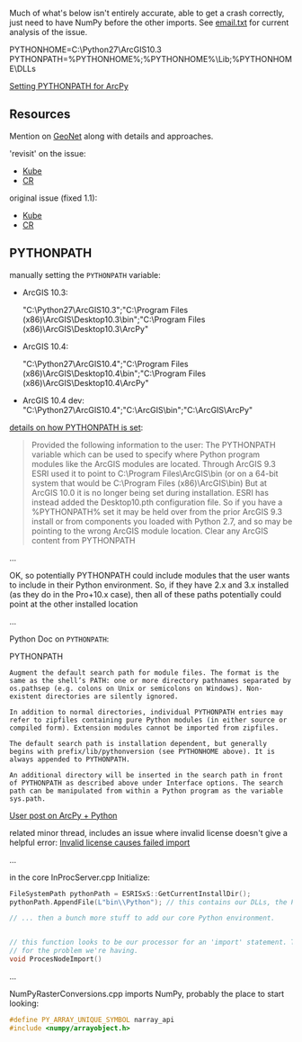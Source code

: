 
Much of what's below isn't entirely accurate, able to get a crash correctly, just need to have NumPy before the other imports. See [email.txt](email.txt) for current analysis of the issue.




PYTHONHOME=C:\Python27\ArcGIS10.3
PYTHONPATH=%PYTHONHOME%;%PYTHONHOME%\Lib;%PYTHONHOME\DLLs

[Setting PYTHONPATH for ArcPy](https://pythongisandstuff.wordpress.com/2013/07/10/locating-python-adding-to-path-and-accessing-arcpy/)


Resources
---------

Mention on [GeoNet](https://geonet.esri.com/thread/121352) along with details and approaches.

'revisit' on the issue:
 - [Kube](http://kube.esri.com/index.cfm?event=ehContent.dspContent&type=NimbusBugs&id=BUG-000088701)
 - [CR](http://qamonitor/QACommon/CrLookup.aspx?id2=805554)

original issue (fixed 1.1):
 - [Kube](http://kube.esri.com/index.cfm?event=ehcontent.dspcontent&type=nimbusbugs&id=bug-000086098&kw=000086098)
 - [CR](http://qamonitor/QACommon/CrLookup.aspx?cr=308525)


PYTHONPATH
----------


manually setting the `PYTHONPATH` variable:

 - ArcGIS 10.3:

    "C:\Python27\ArcGIS10.3";"C:\Program Files (x86)\ArcGIS\Desktop10.3\bin";"C:\Program Files (x86)\ArcGIS\Desktop10.3\ArcPy"

 - ArcGIS 10.4:

    "C:\Python27\ArcGIS10.4";"C:\Program Files (x86)\ArcGIS\Desktop10.4\bin";"C:\Program Files (x86)\ArcGIS\Desktop10.4\ArcPy"

 - ArcGIS 10.4 dev:
    "C:\Python27\ArcGIS10.4";"C:\ArcGIS\bin";"C:\ArcGIS\ArcPy"



[details on how PYTHONPATH is set](http://kube.esri.com/index.cfm?event=ehcontent.dspcontent&type=supportincidents&id=1304308&kw=PYTHONPATH):

> Provided the following information to the user: The PYTHONPATH variable which can be used to specify where Python program modules like the ArcGIS modules are located. Through ArcGIS 9.3 ESRI used it to point to C:\Program Files\ArcGIS\bin (or on a 64-bit system that would be C:\Program Files (x86)\ArcGIS\bin) But at ArcGIS 10.0 it is no longer being set during installation. ESRI has instead added the Desktop10.pth configuration file. So if you have a %PYTHONPATH% set it may be held over from the prior ArcGIS 9.3 install or from components you loaded with Python 2.7, and so may be pointing to the wrong ArcGIS module location. Clear any ArcGIS content from PYTHONPATH 


...


OK, so potentially PYTHONPATH could include modules that the user wants to include in their Python environment. So, if they have 2.x and 3.x installed (as they do in the Pro+10.x case), then all of these paths potentially could point at the other installed location





...

Python Doc on `PYTHONPATH`:

PYTHONPATH

    Augment the default search path for module files. The format is the same as the shell’s PATH: one or more directory pathnames separated by os.pathsep (e.g. colons on Unix or semicolons on Windows). Non-existent directories are silently ignored.

    In addition to normal directories, individual PYTHONPATH entries may refer to zipfiles containing pure Python modules (in either source or compiled form). Extension modules cannot be imported from zipfiles.

    The default search path is installation dependent, but generally begins with prefix/lib/pythonversion (see PYTHONHOME above). It is always appended to PYTHONPATH.

    An additional directory will be inserted in the search path in front of PYTHONPATH as described above under Interface options. The search path can be manipulated from within a Python program as the variable sys.path.


[User post on ArcPy + Python](https://pythongisandstuff.wordpress.com/2013/07/10/locating-python-adding-to-path-and-accessing-arcpy/)


related minor thread, includes an issue where invalid license doesn't give a helpful error:
[Invalid license causes failed import](https://geonet.esri.com/thread/116150)


...


in the core InProcServer.cpp Initialize:

```cpp
FileSystemPath pythonPath = ESRISxS::GetCurrentInstallDir();
pythonPath.AppendFile(L"bin\\Python"); // this contains our DLLs, the Python DLL we want to use, and the core libraries.

// ... then a bunch more stuff to add our core Python environment.


// this function looks to be our processor for an 'import' statement. The pyd is crashing, so too late to matter
// for the problem we're having.
void ProcesNodeImport()
```

...

NumPyRasterConversions.cpp imports NumPy, probably the place to start looking:

```cpp
#define PY_ARRAY_UNIQUE_SYMBOL narray_api
#include <numpy/arrayobject.h>
```

